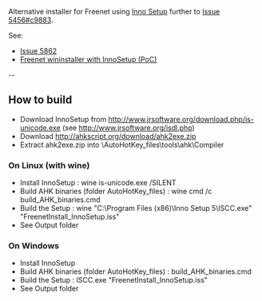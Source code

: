 ﻿Alternative installer for Freenet using [Inno Setup](http://www.jrsoftware.org/isinfo.php) further to [Issue 5456#c9883](https://bugs.freenetproject.org/view.php?id=5456#c9883).  
		
See: 
 
* [Issue 5862](https://bugs.freenetproject.org/view.php?id=5862)  
* [Freenet wininstaller with InnoSetup (PoC)](https://github.com/freenet/wininstaller-staging/issues/12)
  
--
## How to build	
* Download InnoSetup from http://www.jrsoftware.org/download.php/is-unicode.exe (see http://www.jrsoftware.org/isdl.php)	
* Download http://ahkscript.org/download/ahk2exe.zip
* Extract ahk2exe.zip into \AutoHotKey_files\tools\ahk\Compiler

### On Linux (with wine)	
* Install InnoSetup : wine is-unicode.exe /SILENT	
* Build AHK binaries (folder AutoHotKey_files) : wine cmd /c build_AHK_binaries.cmd		
* Build the Setup :  wine "C:\Program Files (x86)\Inno Setup 5\ISCC.exe" "FreenetInstall_InnoSetup.iss"		
* See Output folder 	

### On Windows		
* Install InnoSetup	
* Build AHK binaries (folder AutoHotKey_files) : build_AHK_binaries.cmd	
* Build the Setup : ISCC.exe "FreenetInstall_InnoSetup.iss"	
* See Output folder